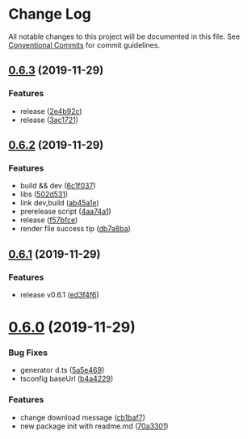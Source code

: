 # Change Log

All notable changes to this project will be documented in this file.
See [Conventional Commits](https://conventionalcommits.org) for commit guidelines.

## [0.6.3](https://github.com/ez-fe/ez/compare/v0.6.2...v0.6.3) (2019-11-29)


### Features

* release ([2e4b92c](https://github.com/ez-fe/ez/commit/2e4b92c48b720eecdbaf888eebff544535687413))
* release ([3ac1721](https://github.com/ez-fe/ez/commit/3ac17218e4b16dee2896cebaf7b7494f86cf61b1))





## [0.6.2](https://github.com/ez-fe/ez/compare/v0.6.1...v0.6.2) (2019-11-29)


### Features

* build && dev ([6c1f037](https://github.com/ez-fe/ez/commit/6c1f037040ba4b6f87fc691ba8320fef64054c2e))
* libs ([502d531](https://github.com/ez-fe/ez/commit/502d5318d516c772b6fc4595e12393e7618c4e22))
* link dev,build ([ab45a1e](https://github.com/ez-fe/ez/commit/ab45a1eec78a3cd6f6179da7a6b888c57ada8b3f))
* prerelease script ([4aa74a1](https://github.com/ez-fe/ez/commit/4aa74a169fe78d874763b4f1af4cb9a2dbe6c4b1))
* release ([f57bfce](https://github.com/ez-fe/ez/commit/f57bfce981d97e263da382869336f55c8faba39e))
* render file success tip ([db7a8ba](https://github.com/ez-fe/ez/commit/db7a8ba76a93b0d85ac072fdf7d7a942bb6289b5))





## [0.6.1](https://github.com/ez-fe/ez/compare/v0.6.0...v0.6.1) (2019-11-29)


### Features

* release v0.6.1 ([ed3f4f6](https://github.com/ez-fe/ez/commit/ed3f4f665435b311d065065d8eaaaafe216ce874))





# [0.6.0](https://github.com/ez-fe/ez/compare/v0.5.9...v0.6.0) (2019-11-29)


### Bug Fixes

* generator d.ts ([5a5e469](https://github.com/ez-fe/ez/commit/5a5e46932976671064bd8f3fcc61ae97331012f7))
* tsconfig baseUrl ([b4a4229](https://github.com/ez-fe/ez/commit/b4a42298f032c3313e5fd3f24d228c49543a528c))


### Features

* change download message ([cb1baf7](https://github.com/ez-fe/ez/commit/cb1baf7121a2635cf9ff3401ee51ea9b2f84b9f2))
* new package init with readme.md ([70a3301](https://github.com/ez-fe/ez/commit/70a330157917d1c758ffd7fa1146b132110db157))
